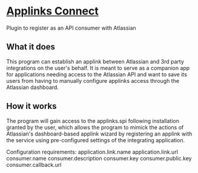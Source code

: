 # [Applinks Connect](https://benzeg.github.io/atlassian-applinks-plugin)
Plugin to register as an API consumer with Atlassian

## What it does
This program can establish an applink between Atlassian and 3rd party integrations on the user's behalf.  It is meant to serve as a companion app for applications needing access to the Atlassian API and want to save its users from having to manually configure applinks access through the Atlassian dashboard.

## How it works
The program will gain access to the applinks.spi following installation granted by the user, which allows the program to mimick the actions of Atlassian's dashboard-based applink wizard by registering an applink with the service using pre-configured settings of the integrating application.

Configuration requirements:
application.link.name
application.link.url
consumer.name
consumer.description
consumer.key
consumer.public.key
consumer.callback.url
